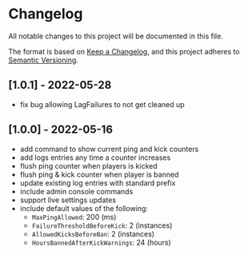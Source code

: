 ﻿# Changelog

All notable changes to this project will be documented in this file.

The format is based on [Keep a Changelog](https://keepachangelog.com/en/1.0.0/),
and this project adheres to [Semantic Versioning](https://semver.org/spec/v2.0.0.html).

## [1.0.1] - 2022-05-28

- fix bug allowing LagFailures to not get cleaned up

## [1.0.0] - 2022-05-16

- add command to show current ping and kick counters
- add logs entries any time a counter increases
- flush ping counter when players is kicked
- flush ping & kick counter when player is banned
- update existing log entries with standard prefix
- include admin console commands
- support live settings updates
- include default values of the following:
  - `MaxPingAllowed`: 200 (ms)
  - `FailureThresholdBeforeKick`: 2 (instances)
  - `AllowedKicksBeforeBan`: 2 (instances)
  - `HoursBannedAfterKickWarnings`: 24 (hours)
